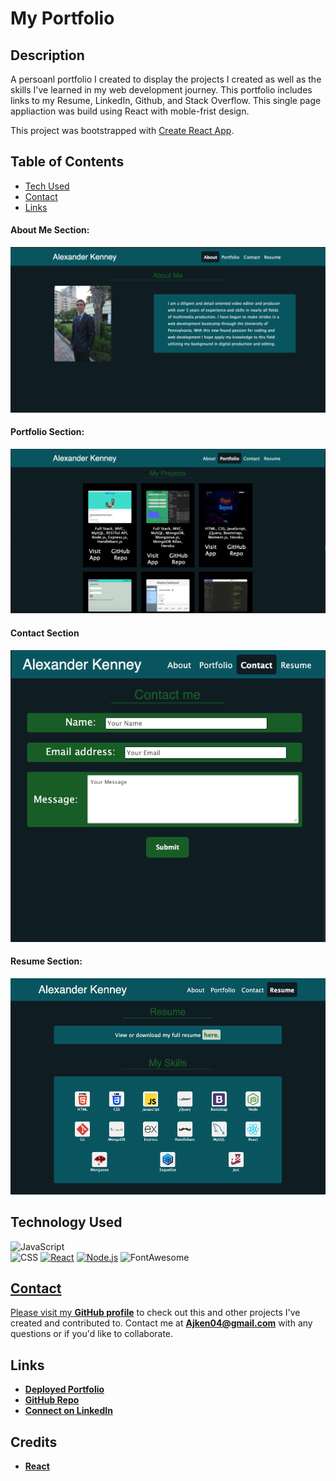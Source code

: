 # My Portfolio

## Description
A persoanl portfolio I created to display the projects I created as well as the skills I've learned in my web development journey. This portfolio includes links to my Resume, LinkedIn, Github, and Stack Overflow. 
This single page appliaction was build using React with moble-frist design.

This project was bootstrapped with [Create React App](https://github.com/facebook/create-react-app).

  ## Table of Contents
  - [Tech Used](#tech-used)
  - [Contact](#contact)
  - [Links](#links)

#### About Me Section:

![About Section](./src/assets/images/About-page-ss.png)

#### Portfolio Section:

![Projects Section](./src/assets/images/Portfolio-projects-ss.png)

#### Contact Section

![Contact Section](./src/assets/images/Contact-page-ss.png)

#### Resume Section:

![Resume Section](./src/assets/images/Resume-page-ss.png)

## Technology Used
![JavaScript](https://img.shields.io/badge/JavaScript-323330?style=for-the-badge&logo=javascript&logoColor=F7DF1E)  
![CSS](https://img.shields.io/badge/CSS3-1572B6?style=for-the-badge&logo=css3&logoColor=white)
<a href='https://reactjs.org/'>
![React](https://img.shields.io/badge/React-20232A?style=for-the-badge&logo=react&logoColor=61DAFB)</a>
<a href='https://fontawesome.com/how-to-use/on-the-web/using-with/react'>
![Node.js](https://img.shields.io/badge/Node.js-43853D?style=for-the-badge&logo=node.js&logoColor=white)</a>
![FontAwesome](https://img.shields.io/badge/Font_Awesome-4285F4?style=for-the-badge&logoColor=white)</a>
<a href='https://nodejs.org/en/'>

## Contact
Please visit my **[GitHub profile](https://github.com/Aken00/)** to check out this and other projects I've created and contributed to.
Contact me at **Ajken04@gmail.com** with any questions or if you'd like to collaborate.

## Links
- **[Deployed Portfolio](https://aken00.github.io/portfolio-react-ak/)**
- **[GitHub Repo](https://github.com/Aken00/portfolio-react-ak)**
- **[Connect on LinkedIn](https://www.linkedin.com/in/alexander-kenney-01690610a/)**

## Credits
- **[React](https://reactjs.org/)**


